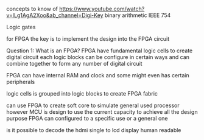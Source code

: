 concepts to know of
https://www.youtube.com/watch?v=lLg1AgA2Xoo&ab_channel=Digi-Key	
binary arithmetic
	IEEE 754
	
Logic gates

for FPGA the key is to implement the design into the FPGA circuit

Question 1:
What is an FPGA?
FPGA have fundamental logic cells to create digital circuit
each logic blocks can be configure in certain ways
and can combine together to form any number of digital circuit

FPGA can have internal RAM and clock
and some might even has certain peripherals 

logic cells is grouped into logic blocks to create FPGA fabric

can use FPGA to create soft core to simulate general used processor
however MCU is design to use the current capacity to achieve all the design purpose
FPGA can configured to a specific use or a general one

is it possible to decode the hdmi single to lcd display human readable